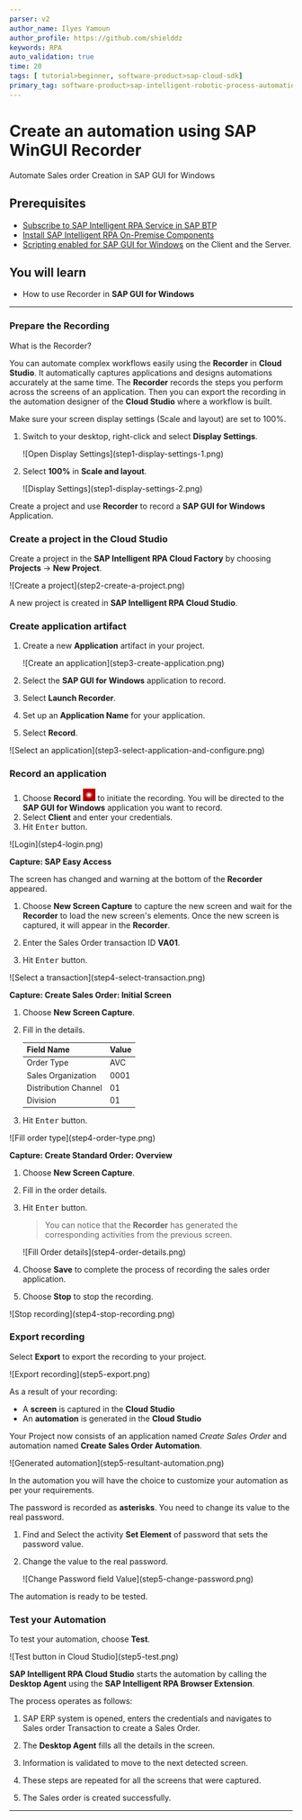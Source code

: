 ```yaml
---
parser: v2
author_name: Ilyes Yamoun
author_profile: https://github.com/shielddz
keywords: RPA
auto_validation: true
time: 20
tags: [ tutorial>beginner, software-product>sap-cloud-sdk]
primary_tag: software-product>sap-intelligent-robotic-process-automation
---
```


# Create an automation using SAP WinGUI Recorder
<!-- description --> Automate Sales order Creation in SAP GUI for Windows

## Prerequisites
  - [Subscribe to SAP Intelligent RPA Service in SAP BTP](irpa-setup-1-booster-subscription)
  - [Install SAP Intelligent RPA On-Premise Components](irpa-setup-2-onpremise-installation)
  - [Scripting enabled for SAP GUI for Windows](https://help.sap.com/viewer/8e71b41b9ea043c8bccee01a10d6ba72/Cloud/en-US/f0fe92f292c946bca1269f826cd682b3.html) on the Client and the Server.

## You will learn
  - How to use Recorder in **SAP GUI for Windows**

---
### Prepare the Recording


What is the Recorder?

You can automate complex workflows easily using the **Recorder** in **Cloud Studio**. It automatically captures applications and designs automations accurately at the same time. The **Recorder** records the steps you perform across the screens of an application. Then you can export the recording in the automation designer of the **Cloud Studio** where a workflow is built.

Make sure your screen display settings (Scale and layout) are set to 100%.

1.  Switch to your desktop, right-click and select **Display Settings**.

    <!-- border -->![Open Display Settings](step1-display-settings-1.png)

2.  Select **100%** in **Scale and layout**.

    <!-- border -->![Display Settings](step1-display-settings-2.png)

Create a project and use **Recorder** to record a **SAP GUI for Windows** Application.



### Create a project in the Cloud Studio

Create a project in the **SAP Intelligent RPA Cloud Factory** by choosing **Projects** &rarr; **New Project**.

<!-- border -->![Create a project](step2-create-a-project.png)

A new project is created in **SAP Intelligent RPA Cloud Studio**.


### Create application artifact

1. Create a new **Application** artifact in your project.

    <!-- border -->![Create an application](step3-create-application.png)

2. Select the **SAP GUI for Windows** application to record.
3. Select **Launch Recorder**.
4. Set up an **Application Name** for your application.
5. Select **Record**.

  <!-- border -->![Select an application](step3-select-application-and-configure.png)



### Record an application

1. Choose **Record** <!-- border -->![Record icon](step4-record-icon.PNG) to initiate the recording. You will be directed to the **SAP GUI for Windows** application you want to record.
2. Select **Client** and enter your credentials.
3. Hit <kbd>Enter</kbd> button.

  <!-- border -->![Login](step4-login.png)

**Capture: SAP Easy Access**

The screen has changed and warning at the bottom of the **Recorder** appeared.

1. Choose **New Screen Capture** to capture the new screen and wait for the **Recorder** to load the new screen's elements. Once the new screen is captured, it will appear in the **Recorder**.

2. Enter the Sales Order transaction ID **VA01**.

3. Hit <kbd>Enter</kbd> button.

  <!-- border -->![Select a transaction](step4-select-transaction.png)

**Capture: Create Sales Order: Initial Screen**

1. Choose **New Screen Capture**.

2. Fill in the details.

    |  Field Name           | Value
    |  :------------------- | :-------------
    |  Order Type           | AVC
    |  Sales Organization   | 0001
    |  Distribution Channel | 01
    |  Division             | 01

3. Hit <kbd>Enter</kbd> button.

  <!-- border -->![Fill order type](step4-order-type.png)

**Capture: Create Standard Order: Overview**

1. Choose **New Screen Capture**.

2. Fill in the order details.

3. Hit <kbd>Enter</kbd> button.

    > You can notice that the **Recorder** has generated the corresponding activities from the previous screen.

    <!-- border -->![Fill Order details](step4-order-details.png)

4. Choose **Save** to complete the process of recording the sales order application.

5. Choose **Stop** to stop the recording.

  <!-- border -->![Stop recording](step4-stop-recording.png)



### Export recording

Select **Export** to export the recording to your project.

  <!-- border -->![Export recording](step5-export.png)

As a result of your recording:
 - A **screen** is captured in the **Cloud Studio**
 - An **automation** is generated in the **Cloud Studio**

 Your Project now consists of an application named *Create Sales Order* and automation named **Create Sales Order Automation**.

  <!-- border -->![Generated automation](step5-resultant-automation.png)

In the automation you will have the choice to customize your automation as per your requirements.

The password is recorded as **asterisks**. You need to change its value to the real password.

1.  Find and Select the activity **Set Element** of password that sets the password value.

2.  Change the value to the real password.

    <!-- border -->![Change Password field Value](step5-change-password.png)

The automation is ready to be tested.


### Test your Automation

To test your automation, choose **Test**.

  <!-- border -->![Test button in Cloud Studio](step5-test.png)

**SAP Intelligent RPA Cloud Studio** starts the automation by calling the **Desktop Agent** using the **SAP Intelligent RPA Browser Extension**.

The process operates as follows:

1.  SAP ERP system is opened, enters the credentials and navigates to Sales order Transaction to create a Sales Order.

2.  The **Desktop Agent** fills all the details in the screen.

3.  Information is validated to move to the next detected screen.

4.  These steps are repeated for all the screens that were captured.

5.  The Sales order is created successfully.

---
